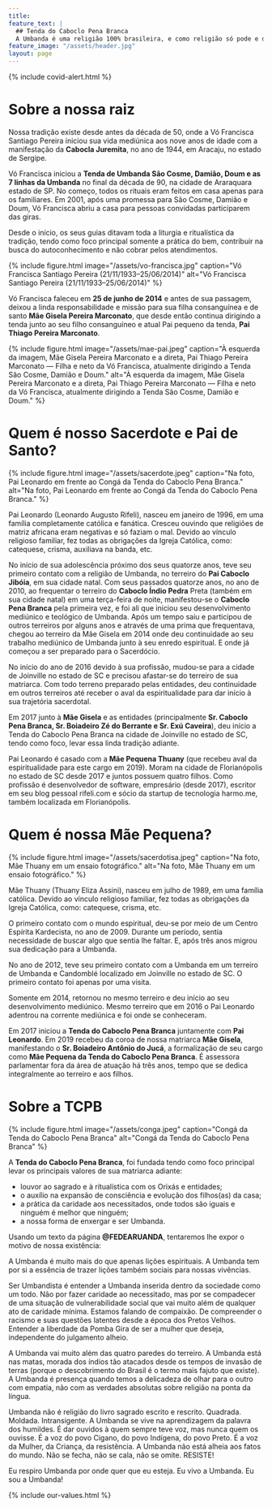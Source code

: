 ```yaml
---
title: 
feature_text: |
  ## Tenda do Caboclo Pena Branca
  A Umbanda é uma religião 100% brasileira, e como religião só pode e deve fazer o bem.
feature_image: "/assets/header.jpg"
layout: page
---
```


{% include covid-alert.html %} 

# Sobre a nossa raiz

Nossa tradição existe desde antes da década de 50, onde a Vó Francisca Santiago Pereira iniciou sua vida mediúnica aos nove anos de idade com a manifestação da **Cabocla Juremita**, no ano de 1944, em Aracaju, no estado de Sergipe.

Vó Francisca iniciou a **Tenda de Umbanda São Cosme, Damião, Doum e as 7 linhas da Umbanda** no final da década de 90, na cidade de Araraquara estado de SP. No começo, todos os rituais eram feitos em casa apenas para os familiares. Em 2001, após uma promessa para São Cosme, Damião e Doum, Vó Francisca abriu a casa para pessoas convidadas participarem das giras.

Desde o início, os seus guias ditavam toda a liturgia e ritualística da tradição, tendo como foco principal somente a prática do bem, contribuir na busca do autoconhecimento e não cobrar pelos atendimentos.

{% include figure.html image="/assets/vo-francisca.jpg" caption="Vó Francisca Santiago Pereira (21/11/1933–25/06/2014)" alt="Vó Francisca Santiago Pereira (21/11/1933–25/06/2014)" %}

Vó Francisca faleceu em **25 de junho de 2014** e antes de sua passagem, deixou a linda responsabilidade e missão para sua filha consanguínea e de santo **Mãe Gisela Pereira Marconato**, que desde então continua dirigindo a tenda junto ao seu filho consanguíneo e atual Pai pequeno da tenda, **Pai Thiago Pereira Marconato**.

{% include figure.html image="/assets/mae-pai.jpeg" caption="À esquerda da imagem, Mãe Gisela Pereira Marconato e a direta, Pai Thiago Pereira Marconato — Filha e neto da Vó Francisca, atualmente dirigindo a Tenda São Cosme, Damião e Doum." alt="À esquerda da imagem, Mãe Gisela Pereira Marconato e a direta, Pai Thiago Pereira Marconato — Filha e neto da Vó Francisca, atualmente dirigindo a Tenda São Cosme, Damião e Doum." %}

# Quem é nosso Sacerdote e Pai de Santo?

{% include figure.html image="/assets/sacerdote.jpeg" caption="Na foto, Pai Leonardo em frente ao Congá da Tenda do Caboclo Pena Branca." alt="Na foto, Pai Leonardo em frente ao Congá da Tenda do Caboclo Pena Branca." %}

Pai Leonardo (Leonardo Augusto Rifeli), nasceu em janeiro de 1996, em uma família completamente católica e fanática. Cresceu ouvindo que religiões de matriz africana eram negativas e só faziam o mal. Devido ao vínculo religioso familiar, fez todas as obrigações da Igreja Católica, como: catequese, crisma, auxiliava na banda, etc.

No início de sua adolescência próximo dos seus quatorze anos, teve seu primeiro contato com a religião de Umbanda, no terreiro do **Pai Caboclo Jibóia**, em sua cidade natal. Com seus passados quatorze anos, no ano de 2010, ao frequentar o terreiro do **Caboclo Índio Pedra** Preta (também em sua cidade natal) em uma terça-feira de noite, manifestou-se o **Caboclo Pena Branca** pela primeira vez, e foi ali que iniciou seu desenvolvimento mediúnico e teológico de Umbanda.
Após um tempo saiu e participou de outros terreiros por alguns anos e através de uma prima que frequentava, chegou ao terreiro da Mãe Gisela em 2014 onde deu continuidade ao seu trabalho mediúnico de Umbanda junto à seu enredo espiritual. E onde já começou a ser preparado para o Sacerdócio.

No início do ano de 2016 devido à sua profissão, mudou-se para a cidade de Joinville no estado de SC e precisou afastar-se do terreiro de sua matriarca. Com todo terreno preparado pelas entidades, deu continuidade em outros terreiros até receber o aval da espiritualidade para dar início à sua trajetória sacerdotal.

Em 2017 junto à **Mãe Gisela** e as entidades (principalmente **Sr. Caboclo Pena Branca, Sr. Boiadeiro Zé do Berrante e Sr. Exú Caveira**), deu início a Tenda do Caboclo Pena Branca na cidade de Joinville no estado de SC, tendo como foco, levar essa linda tradição adiante.

Pai Leonardo é casado com a **Mãe Pequena Thuany** (que recebeu aval da espiritualidade para este cargo em 2019). Moram na cidade de Florianópolis no estado de SC desde 2017 e juntos possuem quatro filhos. Como profissão é desenvolvedor de software, empresário (desde 2017), escritor em seu blog pessoal rifeli.com e sócio da startup de tecnologia harmo.me, também localizada em Florianópolis.

# Quem é nossa Mãe Pequena?

{% include figure.html image="/assets/sacerdotisa.jpeg" caption="Na foto, Mãe Thuany em um ensaio fotográfico." alt="Na foto, Mãe Thuany em um ensaio fotográfico." %}

Mãe Thuany (Thuany Eliza Assini), nasceu em julho de 1989, em uma família católica. Devido ao vínculo religioso familiar, fez todas as obrigações da Igreja Católica, como: catequese, crisma, etc.

O primeiro contato com o mundo espiritual, deu-se por meio de um Centro Espírita Kardecista, no ano de 2009. Durante um período, sentia necessidade de buscar algo que sentia lhe faltar. E, após três anos migrou sua dedicação para a Umbanda.

No ano de 2012, teve seu primeiro contato com a Umbanda em um terreiro de Umbanda e Candomblé localizado em Joinville no estado de SC. O primeiro contato foi apenas por uma visita.

Somente em 2014, retornou no mesmo terreiro e deu início ao seu desenvolvimento mediúnico. Mesmo terreiro que em 2016 o Pai Leonardo adentrou na corrente mediúnica e foi onde se conheceram.

Em 2017 iniciou a **Tenda do Caboclo Pena Branca** juntamente com **Pai Leonardo**. Em 2019 recebeu da coroa de nossa matriarca **Mãe Gisela**, manifestando o **Sr. Boiadeiro Antônio do Jucá**, a formalização de seu cargo como **Mãe Pequena da Tenda do Caboclo Pena Branca**.
É assessora parlamentar fora da área de atuação há três anos, tempo que se dedica integralmente ao terreiro e aos filhos.

# Sobre a TCPB

{% include figure.html image="/assets/conga.jpeg" caption="Congá da Tenda do Caboclo Pena Branca" alt="Congá da Tenda do Caboclo Pena Branca" %}

A **Tenda do Caboclo Pena Branca**, foi fundada tendo como foco principal levar os principais valores de sua matriarca adiante: 

- louvor ao sagrado e à ritualística com os Orixás e entidades;
- o auxílio na expansão de consciência e evolução dos filhos(as) da casa;
- a prática da caridade aos necessitados, onde todos são iguais e ninguém é melhor que ninguém;
- a nossa forma de enxergar e ser Umbanda.

Usando um texto da página **@FEDEARUANDA**, tentaremos lhe expor o motivo de nossa existência:

A Umbanda é muito mais do que apenas lições espirituais. A Umbanda tem por si a essência de trazer lições também sociais para nossas vivências.

Ser Umbandista é entender a Umbanda inserida dentro da sociedade como um todo. Não por fazer caridade ao necessitado, mas por se compadecer de uma situação de vulnerabilidade social que vai muito além de qualquer ato de caridade mínima. Estamos falando de compaixão. De compreender o racismo e suas questões latentes desde a época dos Pretos Velhos. Entender a liberdade da Pomba Gira de ser a mulher que deseja, independente do julgamento alheio.

A Umbanda vai muito além das quatro paredes do terreiro. A Umbanda está nas matas, morada dos índios tão atacados desde os tempos de invasão de terras (porque o descobrimento do Brasil é o termo mais fajuto que existe). A Umbanda é presença quando temos a delicadeza de olhar para o outro com empatia, não com as verdades absolutas sobre religião na ponta da língua.

Umbanda não é religião do livro sagrado escrito e rescrito. Quadrada. Moldada. Intransigente. A Umbanda se vive na aprendizagem da palavra dos humildes. É dar ouvidos à quem sempre teve voz, mas nunca quem os ouvisse. É a voz do povo Cigano, do povo Indígena, do povo Preto. É a voz da Mulher, da Criança, da resistência. A Umbanda não está alheia aos fatos do mundo. Não se fecha, não se cala, não se omite. RESISTE!

Eu respiro Umbanda por onde quer que eu esteja. Eu vivo a Umbanda. Eu sou a Umbanda!

{% include our-values.html %}